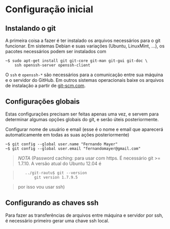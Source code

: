 # Configuração inicial

## Instalando o git

A primeira coisa a fazer é ter instalado os arquivos necessários para o
git funcionar. Em sistemas Debian e suas variações (Ubuntu, LinuxMint,
...), os pacotes necessários podem ser instalados com

	~$ sudo apt-get install git git-core git-man git-gui git-doc \
		ssh openssh-server openssh-client

O `ssh` e `openssh-*` são necessários para a comunicação entre sua
máquina e o servidor do GitHub. Em outros sistemas operacionais baixe os
arquivos de instalação a partir de [git-scm.com](http://git-scm.com).

## Configurações globais

Estas configurações precisam ser feitas apenas uma vez, e servem para
determinar algumas opções globais do git, e serão úteis posteriormente.

Configurar nome de usuário e email (esse é o nome e email que aparecerá
automaticamente em todas as suas ações posteriormente)

	~$ git config --global user.name "Fernando Mayer"
	~$ git config --global user.email "fernandomayer@gmail.com"
	
> *NOTA* (Password caching: para usar com https. É necessário git >=
> 1.7.10. A versão atual do Ubuntu 12.04 é

>        ../git-rautu$ git --version
>            git version 1.7.9.5

> por isso vou usar ssh)

## Configurando as chaves ssh

Para fazer as transferências de arquivos entre máquina e servidor por
ssh, é necessário primeiro gerar uma chave ssh local. 
